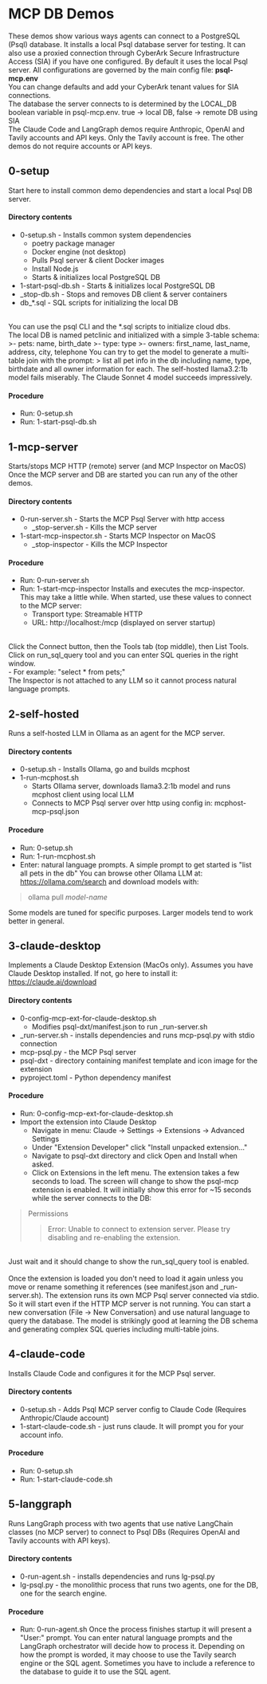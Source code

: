 # MCP DB Demos
These demos show various ways agents can connect to a PostgreSQL (Psql) database. It installs a local Psql database server for testing. It can also use a proxied connection through CyberArk Secure Infrastructure Access (SIA) if you have one configured. By default it uses the local Psql server. All configurations are governed by the main config file: **psql-mcp.env**<br>
You can change defaults and add your CyberArk tenant values for SIA connections.
<br>
The database the server connects to is determined by the LOCAL_DB boolean variable in psql-mcp.env. true -> local DB, false -> remote DB using SIA
<br>
The Claude Code and LangGraph demos require Anthropic, OpenAI and Tavily accounts and API keys. Only the Tavily account is free. The other demos do not require accounts or API keys.

## 0-setup
Start here to install common demo dependencies and start a local Psql DB server.
#### Directory contents
- 0-setup.sh - Installs common system dependencies
    - poetry package manager
    - Docker engine (not desktop)
    - Pulls Psql server & client Docker images
    - Install Node.js
    - Starts & initializes local PostgreSQL DB
- 1-start-psql-db.sh - Starts & initializes local PostgreSQL DB
- _stop-db.sh - Stops and removes DB client & server containers
- db_*.sql - SQL scripts for initializing the local DB
<br>
You can use the psql CLI and the *.sql scripts to initialize cloud dbs.<br>
The local DB is named petclinic and initialized with a simple 3-table schema:
>- pets: name, birth_date
>- type: type
>- owners: first_name, last_name, address, city, telephone
You can try to get the model to generate a multi-table join with the prompt:
> list all pet info in the db including name, type, birthdate and all owner information for each.
The self-hosted llama3.2:1b model fails miserably. The Claude Sonnet 4 model succeeds impressively.

#### Procedure
- Run: 0-setup.sh
- Run: 1-start-psql-db.sh

## 1-mcp-server
Starts/stops MCP HTTP (remote) server (and MCP Inspector on MacOS)
Once the MCP server and DB are started you can run any of the other demos.
#### Directory contents
- 0-run-server.sh - Starts the MCP Psql Server with http access
  - _stop-server.sh - Kills the MCP server
- 1-start-mcp-inspector.sh - Starts MCP Inspector on MacOS
  - _stop-inspector - Kills the MCP Inspector
#### Procedure
- Run: 0-run-server.sh
- Run: 1-start-mcp-inspector
Installs and executes the mcp-inspector. This may take a little while.
When started, use these values to connect to the MCP server:<br>
  - Transport type: Streamable HTTP<br>
  - URL: http://localhost:<port>/mcp (displayed on server startup)
<br>
Click the Connect button, then the Tools tab (top middle), then List Tools.<br>
Click on run_sql_query tool and you can enter SQL queries in the right window.<br>
  - For example: "select * from pets;"<br>
The Inspector is not attached to any LLM so it cannot process natural language prompts.

## 2-self-hosted
Runs a self-hosted LLM in Ollama as an agent for the MCP server.
#### Directory contents
- 0-setup.sh - Installs Ollama, go and builds mcphost
- 1-run-mcphost.sh
  - Starts Ollama server, downloads llama3.2:1b model and runs mcphost client using local LLM
  - Connects to MCP Psql server over http using config in: mcphost-mcp-psql.json
#### Procedure
- Run: 0-setup.sh
- Run: 1-run-mcphost.sh
- Enter: natural language prompts. A simple prompt to get started is "list all pets in the db"
You can browse other Ollama LLM at: https://ollama.com/search and download models with:<br>
>ollama pull _model-name_<br>

Some models are tuned for specific purposes. Larger models tend to work better in general.

## 3-claude-desktop
Implements a Claude Desktop Extension (MacOs only). Assumes you have Claude Desktop installed. If not, go here to install it: https://claude.ai/download
#### Directory contents
- 0-config-mcp-ext-for-claude-desktop.sh
  - Modifies psql-dxt/manifest.json to run _run-server.sh
- _run-server.sh - installs dependencies and runs mcp-psql.py with stdio connection
- mcp-psql.py - the MCP Psql server
- psql-dxt - directory containing manifest template and icon image for the extension
- pyproject.toml - Python dependency manifest
#### Procedure
- Run: 0-config-mcp-ext-for-claude-desktop.sh
- Import the extension into Claude Desktop
  - Navigate in menu: Claude -> Settings -> Extensions -> Advanced Settings
  - Under "Extension Developer" click "Install unpacked extension..."
  - Navigate to psql-dxt directory and click Open and Install when asked.
  - Click on Extensions in the left menu.
The extension takes a few seconds to load. The screen will change to show the psql-mcp extension is enabled. It will initially show this error for ~15 seconds while the server connects to the DB:
> Permissions
>> Error: Unable to connect to extension server. Please try disabling and re-enabling the extension.
<br>
Just wait and it should change to show the run_sql_query tool is enabled.<br>
<br>
Once the extension is loaded you don't need to load it again unless you move or rename something it references (see manifest.json and _run-server.sh). The extension runs its own MCP Psql server connected via stdio. So it will start even if the HTTP MCP server is not running. You can start a new conversation (File -> New Conversation) and use natural language to query the database. The model is strikingly good at learning the DB schema and generating complex SQL queries including multi-table joins.

## 4-claude-code
Installs Claude Code and configures it for the MCP Psql server.
#### Directory contents
- 0-setup.sh - Adds Psql MCP server config to Claude Code (Requires Anthropic/Claude account)
- 1-start-claude-code.sh - just runs claude. It will prompt you for your account info.
#### Procedure
- Run: 0-setup.sh
- Run: 1-start-claude-code.sh

## 5-langgraph
Runs LangGraph process with two agents that use native LangChain classes (no MCP server) to connect to Psql DBs (Requires OpenAI and Tavily accounts with API keys).
#### Directory contents
- 0-run-agent.sh - installs dependencies and runs lg-psql.py
- lg-psql.py - the monolithic process that runs two agents, one for the DB, one for the search engine.
#### Procedure
- Run: 0-run-agent.sh
Once the process finishes startup it will present a "User:" prompt. You can enter natural language prompts and the LangGraph orchestrator will decide how to process it. Depending on how the prompt is worded, it may choose to use the Tavily search engine or the SQL agent. Sometimes you have to include a reference to the database to guide it to use the SQL agent.